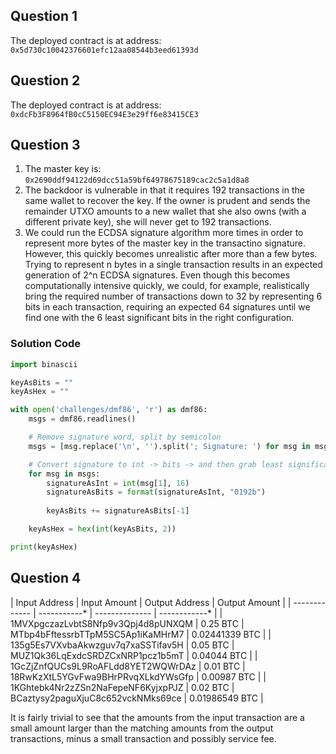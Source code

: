 ## Question 1

The deployed contract is at address: `0x5d730c10042376601efc12aa08544b3eed61393d`

## Question 2

The deployed contract is at address: `0xdcFb3F8964fB0cC5150EC94E3e29ff6e83415CE3`

## Question 3

1. The master key is: `0x2690ddf94122d69dcc51a59bf64978675189cac2c5a1d8a8`
2. The backdoor is vulnerable in that it requires 192 transactions in the same wallet to recover the key. If the owner is prudent and sends the remainder UTXO amounts to a new wallet that she also owns (with a different private key), she will never get to 192 transactions.
3. We could run the ECDSA signature algorithm more times in order to represent more bytes of the master key in the transactino signature. However, this quickly becomes unrealistic after more than a few bytes. Trying to represent n bytes in a single transaction results in an expected generation of 2^n ECDSA signatures. Even though this becomes computationally intensive quickly, we could, for example, realistically bring the required number of transactions down to 32 by representing 6 bits in each transaction, requiring an expected 64 signatures until we find one with the 6 least significant bits in the right configuration.

### Solution Code
```python
import binascii

keyAsBits = ""
keyAsHex = ""

with open('challenges/dmf86', 'r') as dmf86:
    msgs = dmf86.readlines()

    # Remove signature word, split by semicolon
    msgs = [msg.replace('\n', '').split('; Signature: ') for msg in msgs] 

    # Convert signature to int -> bits -> and then grab least significant bit
    for msg in msgs:
    	signatureAsInt = int(msg[1], 16)
    	signatureAsBits = format(signatureAsInt, "0192b")
    	
    	keyAsBits += signatureAsBits[-1]

    keyAsHex = hex(int(keyAsBits, 2))

print(keyAsHex)
```

## Question 4

| Input Address | Input Amount | Output Address | Output Amount |
| ------------- | -----------* | -------------- | ------------* |
| 1MVXpgczazLvbtS8Nfp9v3Qpj4d8pUNXQM | 0.25 BTC | MTbp4bFftessrbTTpM5SC5Ap1iKaMHrM7 | 0.02441339 BTC |
| 135g5Es7VXvbaAkwzguv7q7xaSSTifav5H | 0.05 BTC | MUZ1Qk36LqExdcSRDZCxNRP1pcz1b5mT | 0.04044 BTC |
| 1GcZjZnfQUCs9L9RoAFLdd8YET2WQWrDAz | 0.01 BTC | 18RwKzXtL5YGvFwa9BHrPRvqXLkdYWsGfp | 0.00987 BTC |
| 1KGhtebk4Nr2zZSn2NaFepeNF6KyjxpPJZ | 0.02 BTC | BCaztysy2paguXjuC8c652vckNMks69ce | 0.01986549 BTC |

It is fairly trivial to see that the amounts from the input transaction are a small amount larger than the matching amounts from the output transactions, minus a small transaction and possibly service fee.
